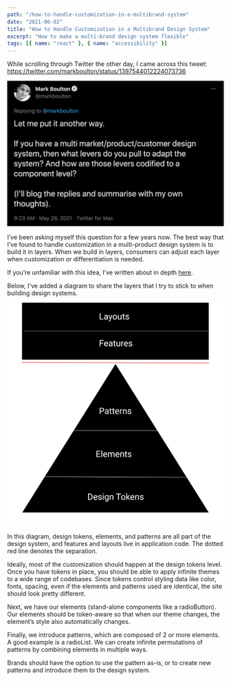 ```yaml
---
path: "/how-to-handle-customization-in-a-multibrand-system"
date: "2021-06-02"
title: "How to Handle Customization in a Multibrand Design System"
excerpt: "How to make a multi-brand design system flexible"
tags: [{ name: "react" }, { name: "accessibility" }]
---
```


While scrolling through Twitter the other day, I came across this tweet: https://twitter.com/markboulton/status/1397544012224073736​

![](../../assets/markboulton.png)

I’ve been asking myself this question for a few years now. The best way that I’ve found to handle customization in a multi-product design system is to build it in layers. When we build in layers, consumers can adjust each layer when customization or differentiation is needed.

If you’re unfamiliar with this idea, I’ve written about in depth [here](./layers-of-abstraction-in-design-systems/).

Below, I've added a diagram to share the layers that I try to stick to when building design systems.

​![](../../assets/design-system-layers.png)

In this diagram, design tokens, elements, and patterns are all part of the design system, and features and layouts live in application code. The dotted red line denotes the separation.

Ideally, most of the customization should happen at the design tokens level. Once you have tokens in place, you should be able to apply infinite themes to a wide range of codebases. Since tokens control styling data like color, fonts, spacing, even if the elements and patterns used are identical, the site should look pretty different.

Next, we have our elements (stand-alone components like a radioButton). Our elements should be token-aware so that when our theme changes, the element’s style also automatically changes.

Finally, we introduce patterns, which are composed of 2 or more elements. A good example is a radioList. We can create infinite permutations of patterns by combining elements in multiple ways.

Brands should have the option to use the pattern as-is, or to create new patterns and introduce them to the design system.

